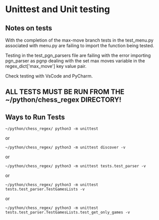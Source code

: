 # Unittest and Unit testing

## Notes on tests

With the completion of the max-move branch tests in the test_menu.py associated
with menu.py are failing to import the function being tested.<br>

Testing in the test_pgn_parsers file are failing with the error importing
pgn_parser as pgnp dealing with the set max moves variable in the regex_dict['max_move']
key value pair.<br>

Check testing with VsCode and PyCharm.<br>

## ALL TESTS MUST BE RUN FROM THE ~/python/chess_regex DIRECTORY!

## Ways to Run Tests

```
~/python/chess_regex/ python3 -m unittest
```

or<br>

```
~/python/chess_regex/ python3 -m unittest discover -v
```

or<br>

```
~/python/chess_regex/ python3 -m unittest tests.test_parser -v
```

or<br>

```
~/python/chess_regex/ python3 -m unittest tests.test_parser.TestGamesLists -v
```

or<br>

```
~/python/chess_regex/ python3 -m unittest tests.test_parser.TestGamesLists.test_get_only_games -v
```
